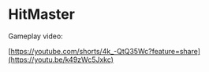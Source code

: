 # HitMaster

Gameplay video:

[https://youtube.com/shorts/4k_-QtQ35Wc?feature=share](https://youtu.be/k49zWc5Jxkc)
